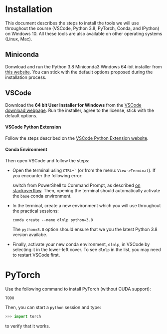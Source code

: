 # Installation

This document describes the steps to install the tools we will use throughout
the course (VSCode, Python 3.8, PyTorch, Conda, and IPython) on Windows 10.
All these tools are also available on other operating systems (Linux, Mac).

<!---
* [Visual Studio Code (VSCode)][VSCode] is the suggested code editor for this
  course
* [Conda][conda] is a package manager for Python.
-->


## Miniconda

Donwload and run the Python 3.8 Miniconda3 Windows 64-bit installer from [this
website][miniconda-windows-installers].  You can stick with the default options
proposed during the installation process.

## VSCode

Download the **64 bit User Installer for Windows** from the [VSCode download
webpage][VSCode-downloads].  Run the installer, agree to the license, stick
with the default options.

#### VSCode Python Extension

Follow the steps described on the [VSCode Python Extension website](https://marketplace.visualstudio.com/items?itemName=ms-python.python).

#### Conda Environment

Then open VSCode and follow the steps:
<!---
* Open a new `test.py` file.  VSCode should detect `test.py` as a
  Python file and propose to install the **Python extention**.  If not, you can
  always do it manually (select the *extention* tab on the left and
  search for Python), or
-->
* Open the terminal using `` CTRL+` `` (or from the menu: `View->Terminal`).
  If you encounter the following error:

  switch from PowerShell to Command Prompt, as described [on
  stackoverflow](https://stackoverflow.com/questions/54828713/working-with-anaconda-in-visual-studio-code).
  Then, opening the terminal should automatically activate the `base`
  conda environment.
* In the terminal, create a new environment which you will use throughout the
  practical sessions:

      conda create --name dlnlp python=3.8

  The `python=3.8` option should ensure that we you the latest Python 3.8
  version availabe.
* Finally, activate your new conda environment, `dlnlp`, in VSCode by selecting
  it in the lower-left cover.  To see `dlnlp` in the list, you may need to
  restart VSCode first.
  

# PyTorch

Use the following command to install PyTorch (without CUDA support):

    TODO

Then, you can start a `python` session and type:
```python
>>> import torch
```
to verify that it works.



[VSCode]: https://code.visualstudio.com/
[VSCode-downloads]: https://code.visualstudio.com/Download
[miniconda-windows-installers]: https://docs.conda.io/en/latest/miniconda.html#windows-installers

